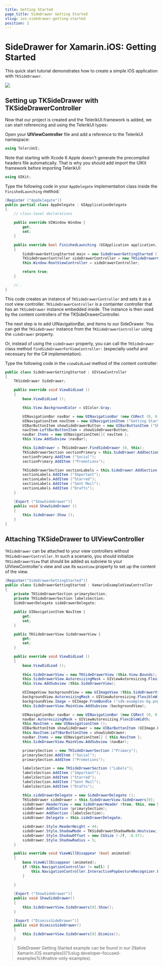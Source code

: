 ```yaml
---
title: Getting Started
page_title: SideDrawer Getting Started
sliug: ios-sidedrawer-getting-started
position: 2
---
```


# SideDrawer for Xamarin.iOS: Getting Started

This quick start tutorial demonstrates how to create a simple iOS application with <code>TKSideDrawer</code>.

<img src="../images/sidedrawer-gettingstarted001.png"/>

## Setting up TKSideDrawer with TKSideDrawerController

Now that our project is created and the TelerikUI.framework is added, we can start referencing and using the TelerikUI types:

Open your **UIViewController** file and add a reference to the TelerikUI namespace:

```C#
using TelerikUI;
```

Note that starting with Xcode 6 Apple doesn't generate the precompiled headers file automatically. That is why you should add import the UIKit framework before importing TelerikUI:

```C#
using UIKit;
```

Type the following code in your <code>AppDelegate</code> implementation class inside the <code>FinishedLaunching</code> method:

```C#
[Register ("AppDelegate")]
public partial class AppDelegate : UIApplicationDelegate
{
    // class-level declarations

    public override UIWindow Window {
        get;
        set;
    }

    public override bool FinishedLaunching (UIApplication application, NSDictionary launchOptions)
    {
        SideDrawerGettingStarted main = new SideDrawerGettingStarted ();
        TKSideDrawerController sideDrawerController = new TKSideDrawerController (main);
        this.Window.RootViewController = sideDrawerController;

        return true;
    }

    //..
}
```

This code creates an instance of <code>TKSideDrawerController</code> and sets it as a root view controller. <code>TKSideDrawerController</code> is a containter controller that has an <code>TKSideDrawer</code> instance embedded inside. The instance is then used by the content controllers of the TKSideDrawerController.

The next step is to add UINavigationBar, and items to our SideDrawer. You can get the <code>TKSideDrawer</code> instance from the <code>TKSideDrawerController</code> using the <code>sideDrawer</code> property. 

Or, instead of using the <code>sideDrawer</code> property, you can call the <code>TKSideDrawer</code> class method <code>findSideDrawerForViewController:</code> (especially useful and necessary for the C# implementation).

Type the following code in the <code>viewDidLoad</code> method of the content controller:

```C#
public class SideDrawerGettingStarted : UIViewController
{
    TKSideDrawer SideDrawer;

    public override void ViewDidLoad ()
    {
        base.ViewDidLoad ();

        this.View.BackgroundColor = UIColor.Gray;

        UINavigationBar navBar = new UINavigationBar (new CGRect (0, 0, this.View.Frame.Size.Width, 64));
        UINavigationItem navItem = new UINavigationItem ("Getting Started");
        UIBarButtonItem showSideDrawerButton = new UIBarButtonItem ("Show", UIBarButtonItemStyle.Plain, this, new Selector ("ShowSideDrawer"));
        navItem.LeftBarButtonItem = showSideDrawerButton;
        navBar.Items = new UINavigationItem[]{ navItem };
        this.View.AddSubview (navBar);

        this.SideDrawer = TKSideDrawer.FindSideDrawer (0, this);
        TKSideDrawerSection sectionPrimary = this.SideDrawer.AddSection ("Primary");
        sectionPrimary.AddItem ("Social");
        sectionPrimary.AddItem ("Promotions");

        TKSideDrawerSection sectionLabels = this.SideDrawer.AddSection ("Labels");
        sectionLabels.AddItem ("Important");
        sectionLabels.AddItem ("Starred");
        sectionLabels.AddItem ("Sent Mail");
        sectionLabels.AddItem ("Drafts");
    }

    [Export ("ShowSideDrawer")]
    public void ShowSideDrawer ()
    {
        this.SideDrawer.Show ();
    }
}
```

## Attaching TKSideDrawer to UIViewController

<code>TKSideDrawer</code> can be attached to your view controllers without <code>TKSideDrawerController</code>. In such a scenario, you should initialize <code>TKSideDrawerView</code> that should be added as subview to your UIViewController's view and use its <code>mainView</code> property to set up the content of the view.

```C#
[Register("SideDrawerGettingStarted")]
public class SideDrawerGettingStarted : XamarinExampleViewController
{
    private TKSideDrawerSection primarySection;
    private TKSideDrawerSection labelsSection;
    SideDrawerDelegate sideDrawerDelegate;

    public UINavigationItem NavItem {
        get;
        set;
    }

    public TKSideDrawerView SideDrawerView {
        get;
        set;
    }

    public override void ViewDidLoad ()
    {
        base.ViewDidLoad ();
        
        this.SideDrawerView = new TKSideDrawerView (this.View.Bounds);
        this.SideDrawerView.AutoresizingMask = UIViewAutoresizing.FlexibleHeight | UIViewAutoresizing.FlexibleWidth;
        this.View.AddSubview (this.SideDrawerView);

        UIImageView backgroundView = new UIImageView (this.SideDrawerView.MainView.Bounds);
        backgroundView.AutoresizingMask = UIViewAutoresizing.FlexibleWidth | UIViewAutoresizing.FlexibleHeight;
        backgroundView.Image = UIImage.FromBundle ("sdk-examples-bg.png");
        this.SideDrawerView.MainView.AddSubview (backgroundView);

        UINavigationBar navBar = new UINavigationBar (new CGRect (0, 0, this.SideDrawerView.MainView.Bounds.Width, 44));
        navBar.AutoresizingMask = UIViewAutoresizing.FlexibleWidth;
        this.NavItem = new UINavigationItem ();
        UIBarButtonItem showSideDrawer = new UIBarButtonItem (UIImage.FromBundle ("menu.png"), UIBarButtonItemStyle.Plain, this, new Selector ("ShowSideDrawer"));
        this.NavItem.LeftBarButtonItem = showSideDrawer;
        navBar.Items = new UINavigationItem[] { this.NavItem };
        this.SideDrawerView.MainView.AddSubview (navBar);

        primarySection = new TKSideDrawerSection ("Primary");
        primarySection.AddItem ("Social");
        primarySection.AddItem ("Promotions");

        labelsSection = new TKSideDrawerSection ("Labels");
        labelsSection.AddItem ("Important");
        labelsSection.AddItem ("Starred");
        labelsSection.AddItem ("Sent Mail");
        labelsSection.AddItem ("Drafts");

        this.sideDrawerDelegate = new SideDrawerDelegate ();
        TKSideDrawer sideDrawer = this.SideDrawerView.SideDrawers[0];
        sideDrawer.HeaderView = new SideDrawerHeader (true, this, new Selector ("DismissSideDrawer"));
        sideDrawer.AddSection (primarySection);
        sideDrawer.AddSection (labelsSection);
        sideDrawer.Delegate = this.sideDrawerDelegate;

        sideDrawer.Style.HeaderHeight = 44;
        sideDrawer.Style.ShadowMode = TKSideDrawerShadowMode.Hostview;
        sideDrawer.Style.ShadowOffset = new CGSize (-2f, -0.5f);
        sideDrawer.Style.ShadowRadius = 5;
    }

    public override void ViewWillDisappear (bool animated)
    {
        base.ViewWillDisappear (animated);
        if (this.NavigationController != null) {
            this.NavigationController.InteractivePopGestureRecognizer.Enabled = true;
        }

    }
            
    [Export ("ShowSideDrawer")]
    public void ShowSideDrawer()
    {
        this.SideDrawerView.SideDrawers[0].Show();
    }

    [Export ("DismissSideDrawer")]
    public void DismissSideDrawer()
    {
        this.SideDrawerView.SideDrawers[0].Dismiss();
    }
```

> SideDrawer Getting Started example can be found in our [Native Xamarin.iOS examples]({%slug developer-focused-examples%}#native-only-examples).
